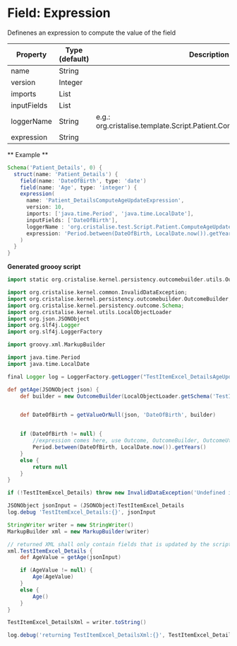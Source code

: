 # Field: Expression 
Definenes an expression to compute the value of the field

| Property | Type (default) | Description |
| -------- | -------------- | ----------- |
| name | String | |
| version | Integer | |
| imports | List<String> | |
| inputFields | List<String> | |
| loggerName | String | e.g.: org.cristalise.template.Script.Patient.ComputeAgeUpdateExpression |
| expression | String | |


** Example **
```groovy
Schema('Patient_Details', 0) {
  struct(name: 'Patient_Details') {
    field(name: 'DateOfBirth', type: 'date')
    field(name: 'Age', type: 'integer') {
    expression(
      name: 'Patient_DetailsComputeAgeUpdateExpression',
      version: 10,
      imports: ['java.time.Period', 'java.time.LocalDate'],
      inputFields: ['DateOfBirth'],
      loggerName : 'org.cristalise.test.Script.Patient.ComputeAgeUpdateExpression',
      expression: 'Period.between(DateOfBirth, LocalDate.now()).getYears()'
    )
  }
}
```

**Generated groooy script**
```groovy
import static org.cristalise.kernel.persistency.outcomebuilder.utils.OutcomeUtils.getValueOrNull;

import org.cristalise.kernel.common.InvalidDataException;
import org.cristalise.kernel.persistency.outcomebuilder.OutcomeBuilder;
import org.cristalise.kernel.persistency.outcome.Schema;
import org.cristalise.kernel.utils.LocalObjectLoader
import org.json.JSONObject
import org.slf4j.Logger
import org.slf4j.LoggerFactory

import groovy.xml.MarkupBuilder

import java.time.Period
import java.time.LocalDate

final Logger log = LoggerFactory.getLogger("TestItemExcel_DetailsAgeUpdateExpression")

def getAge(JSONObject json) {
    def builder = new OutcomeBuilder(LocalObjectLoader.getSchema('TestItemExcel_Details', 0))


    def DateOfBirth = getValueOrNull(json, 'DateOfBirth', builder)


    if (DateOfBirth != null) {
        //expression comes here, use Outcome, OutcomeBuilder, OutcomeUtils, ItemProxy and other utility classes
        Period.between(DateOfBirth, LocalDate.now()).getYears()
    }
    else {
        return null
    }
}

if (!TestItemExcel_Details) throw new InvalidDataException('Undefined inputs TestItemExcel_Details for script TestItemExcel_DetailsAgeUpdateExpression')

JSONObject jsonInput = (JSONObject)TestItemExcel_Details
log.debug 'TestItemExcel_Details:{}', jsonInput

StringWriter writer = new StringWriter()
MarkupBuilder xml = new MarkupBuilder(writer)

// returned XML shall only contain fields that is updated by the script
xml.TestItemExcel_Details {
    def AgeValue = getAge(jsonInput)

    if (AgeValue != null) {
        Age(AgeValue)
    }
    else {
        Age()
    }
}

TestItemExcel_DetailsXml = writer.toString()

log.debug('returning TestItemExcel_DetailsXml:{}', TestItemExcel_DetailsXml)
```

